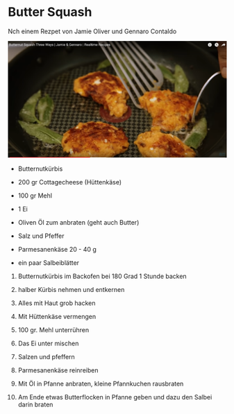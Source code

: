 # Butter Squash

Nch einem Rezpet von Jamie Oliver und Gennaro Contaldo

![](../_bilder/2023-01-08-13-38-03-image.png)

- Butternutkürbis

- 200 gr Cottagecheese (Hüttenkäse)

- 100 gr Mehl

- 1 Ei

- Oliven Öl zum anbraten (geht auch Butter)

- Salz und Pfeffer

- Parmesanenkäse 20 - 40 g

- ein paar Salbeiblätter
1) Butternutkürbis im Backofen bei 180 Grad 1 Stunde backen

2) halber Kürbis nehmen und entkernen

3) Alles mit Haut grob hacken

4) Mit Hüttenkäse vermengen

5) 100 gr. Mehl unterrühren

6) Das Ei unter mischen

7) Salzen und pfeffern

8) Parmesanenkäse reinreiben

9) Mit Öl in Pfanne anbraten, kleine Pfannkuchen rausbraten

10) Am Ende etwas Butterflocken in Pfanne geben und dazu den Salbei darin braten
